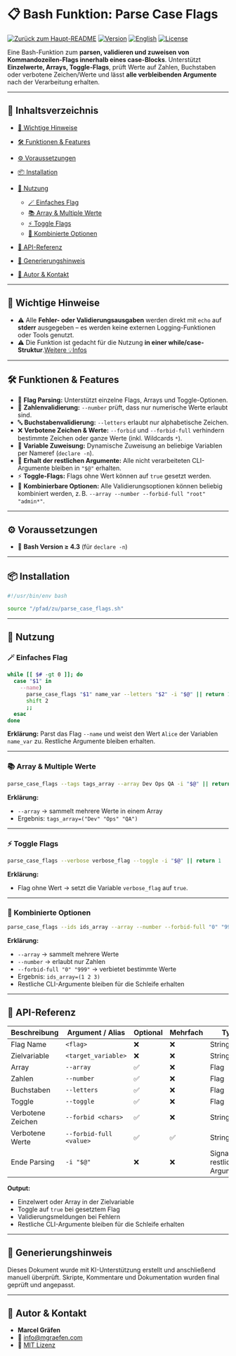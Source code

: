 # 📋 Bash Funktion: Parse Case Flags

[![Zurück zum Haupt-README](https://img.shields.io/badge/Main-README-blue?style=flat\&logo=github)](https://github.com/Marcel-Graefen/Bash-Function-Collection/blob/main/README.de.md)
[![Version](https://img.shields.io/badge/version-0.0.0_beta.01-blue.svg)](../../README.de.md)
[![English](https://img.shields.io/badge/Sprache-English-blue)](./README.md)
[![License](https://img.shields.io/badge/license-MIT-lightgrey.svg)](https://opensource.org/licenses/MIT)

Eine Bash-Funktion zum **parsen, validieren und zuweisen von Kommandozeilen-Flags innerhalb eines case-Blocks**.
Unterstützt **Einzelwerte, Arrays, Toggle-Flags**, prüft Werte auf Zahlen, Buchstaben oder verbotene Zeichen/Werte und lässt **alle verbleibenden Argumente** nach der Verarbeitung erhalten.

---

## 🚀 Inhaltsverzeichnis

* [📌 Wichtige Hinweise](#-wichtige-hinweise)
* [🛠️ Funktionen & Features](#-funktionen--features)
* [⚙️ Voraussetzungen](#-voraussetzungen)
* [📦 Installation](#-installation)
* [📝 Nutzung](#-nutzung)

  * [🪄 Einfaches Flag](#-einfaches-flag)
  * [📚 Array & Multiple Werte](#-array--multiple-werte)
  * [⚡ Toggle Flags](#-toggle-flags)
  * [🔗 Kombinierte Optionen](#-kombinierte-optionen)
* [📌 API-Referenz](#-api-referenz)
* [🤖 Generierungshinweis](#-generierungshinweis)
* [👤 Autor & Kontakt](#-autor--kontakt)

---

## 📌 Wichtige Hinweise

* ⚠️ Alle **Fehler- oder Validierungsausgaben** werden direkt mit `echo` auf **stderr** ausgegeben – es werden keine externen Logging-Funktionen oder Tools genutzt.
* ⚠️ Die Funktion ist gedacht für die Nutzung **in einer while/case-Struktur**.[Weitere 💡Infos](#📝-nutzung)

---

## 🛠️ Funktionen & Features

* 🎯 **Flag Parsing:** Unterstützt einzelne Flags, Arrays und Toggle-Optionen.
* 🔢 **Zahlenvalidierung:** `--number` prüft, dass nur numerische Werte erlaubt sind.
* 🔤 **Buchstabenvalidierung:** `--letters` erlaubt nur alphabetische Zeichen.
* ❌ **Verbotene Zeichen & Werte:** `--forbid` und `--forbid-full` verhindern bestimmte Zeichen oder ganze Werte (inkl. Wildcards `*`).
* 💾 **Variable Zuweisung:** Dynamische Zuweisung an beliebige Variablen per Nameref (`declare -n`).
* 🔄 **Erhalt der restlichen Argumente:** Alle nicht verarbeiteten CLI-Argumente bleiben in `"$@"` erhalten.
* ⚡ **Toggle-Flags:** Flags ohne Wert können auf `true` gesetzt werden.
* 🔗 **Kombinierbare Optionen:** Alle Validierungsoptionen können beliebig kombiniert werden, z. B. `--array --number --forbid-full "root" "admin*"`.

---

## ⚙️ Voraussetzungen

* 🐚 **Bash Version ≥ 4.3** (für `declare -n`)

---

## 📦 Installation

```bash
#!/usr/bin/env bash

source "/pfad/zu/parse_case_flags.sh"
```

---

## 📝 Nutzung

### 🪄 Einfaches Flag

```bash
while [[ $# -gt 0 ]]; do
  case "$1" in
    --name)
      parse_case_flags "$1" name_var --letters "$2" -i "$@" || return 1
      shift 2
      ;;
  esac
done
```

**Erklärung:**
Parst das Flag `--name` und weist den Wert `Alice` der Variablen `name_var` zu. Restliche Argumente bleiben erhalten.

---

### 📚 Array & Multiple Werte

```bash
parse_case_flags --tags tags_array --array Dev Ops QA -i "$@" || return 1
```

**Erklärung:**

* `--array` → sammelt mehrere Werte in einem Array
* Ergebnis: `tags_array=("Dev" "Ops" "QA")`

---

### ⚡ Toggle Flags

```bash
parse_case_flags --verbose verbose_flag --toggle -i "$@" || return 1
```

**Erklärung:**

* Flag ohne Wert → setzt die Variable `verbose_flag` auf `true`.

---

### 🔗 Kombinierte Optionen

```bash
parse_case_flags --ids ids_array --array --number --forbid-full "0" "999" 1 2 3 -i "$@" || return 1
```

**Erklärung:**

* `--array` → sammelt mehrere Werte
* `--number` → erlaubt nur Zahlen
* `--forbid-full "0" "999"` → verbietet bestimmte Werte
* Ergebnis: `ids_array=(1 2 3)`
* Restliche CLI-Argumente bleiben für die Schleife erhalten

---

## 📌 API-Referenz

| Beschreibung      | Argument / Alias        | Optional | Mehrfach | Typ                            |
| ----------------- | ----------------------- | -------- | -------- | ------------------------------ |
| Flag Name         | `<flag>`                | ❌        | ❌        | String                         |
| Zielvariable      | `<target_variable>`     | ❌        | ❌        | String                         |
| Array             | `--array`               | ✅        | ❌        | Flag                           |
| Zahlen            | `--number`              | ✅        | ❌        | Flag                           |
| Buchstaben        | `--letters`             | ✅        | ❌        | Flag                           |
| Toggle            | `--toggle`              | ✅        | ❌        | Flag                           |
| Verbotene Zeichen | `--forbid <chars>`      | ✅        | ❌        | String                         |
| Verbotene Werte   | `--forbid-full <value>` | ✅        | ✅        | String                         |
| Ende Parsing      | `-i "$@"`               | ❌        | ❌        | Signal für restliche Argumente |

**Output:**

* Einzelwert oder Array in der Zielvariable
* Toggle auf `true` bei gesetztem Flag
* Validierungsmeldungen bei Fehlern
* Restliche CLI-Argumente bleiben für die Schleife erhalten

---

## 🤖 Generierungshinweis

Dieses Dokument wurde mit KI-Unterstützung erstellt und anschließend manuell überprüft.
Skripte, Kommentare und Dokumentation wurden final geprüft und angepasst.

---

## 👤 Autor & Kontakt

* **Marcel Gräfen**
* 📧 [info@mgraefen.com](mailto:info@mgraefen.com)
* 📄 [MIT Lizenz](LICENSE)
